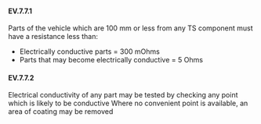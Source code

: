 #### EV.7.7.1
Parts of the vehicle which are 100 mm or less from any TS component must have a resistance less than:
- Electrically conductive parts = 300 mOhms
- Parts that may become electrically conductive = 5 Ohms

#### EV.7.7.2
Electrical conductivity of any part may be tested by checking any point which is likely to be conductive
Where no convenient point is available, an area of coating may be removed